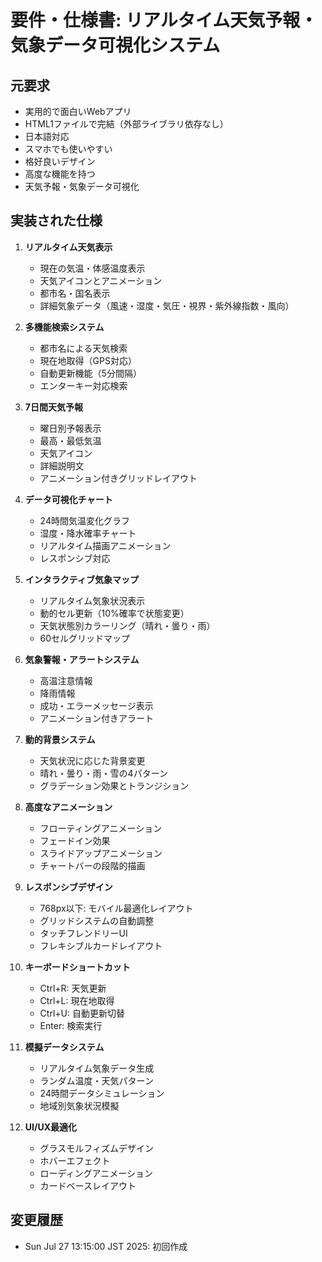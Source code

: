 # 要件・仕様書: リアルタイム天気予報・気象データ可視化システム

## 元要求
- 実用的で面白いWebアプリ
- HTML1ファイルで完結（外部ライブラリ依存なし）
- 日本語対応
- スマホでも使いやすい
- 格好良いデザイン
- 高度な機能を持つ
- 天気予報・気象データ可視化

## 実装された仕様
1. **リアルタイム天気表示**
   - 現在の気温・体感温度表示
   - 天気アイコンとアニメーション
   - 都市名・国名表示
   - 詳細気象データ（風速・湿度・気圧・視界・紫外線指数・風向）

2. **多機能検索システム**
   - 都市名による天気検索
   - 現在地取得（GPS対応）
   - 自動更新機能（5分間隔）
   - エンターキー対応検索

3. **7日間天気予報**
   - 曜日別予報表示
   - 最高・最低気温
   - 天気アイコン
   - 詳細説明文
   - アニメーション付きグリッドレイアウト

4. **データ可視化チャート**
   - 24時間気温変化グラフ
   - 湿度・降水確率チャート
   - リアルタイム描画アニメーション
   - レスポンシブ対応

5. **インタラクティブ気象マップ**
   - リアルタイム気象状況表示
   - 動的セル更新（10%確率で状態変更）
   - 天気状態別カラーリング（晴れ・曇り・雨）
   - 60セルグリッドマップ

6. **気象警報・アラートシステム**
   - 高温注意情報
   - 降雨情報
   - 成功・エラーメッセージ表示
   - アニメーション付きアラート

7. **動的背景システム**
   - 天気状況に応じた背景変更
   - 晴れ・曇り・雨・雪の4パターン
   - グラデーション効果とトランジション

8. **高度なアニメーション**
   - フローティングアニメーション
   - フェードイン効果
   - スライドアップアニメーション
   - チャートバーの段階的描画

9. **レスポンシブデザイン**
   - 768px以下: モバイル最適化レイアウト
   - グリッドシステムの自動調整
   - タッチフレンドリーUI
   - フレキシブルカードレイアウト

10. **キーボードショートカット**
    - Ctrl+R: 天気更新
    - Ctrl+L: 現在地取得
    - Ctrl+U: 自動更新切替
    - Enter: 検索実行

11. **模擬データシステム**
    - リアルタイム気象データ生成
    - ランダム温度・天気パターン
    - 24時間データシミュレーション
    - 地域別気象状況模擬

12. **UI/UX最適化**
    - グラスモルフィズムデザイン
    - ホバーエフェクト
    - ローディングアニメーション
    - カードベースレイアウト

## 変更履歴
- Sun Jul 27 13:15:00 JST 2025: 初回作成